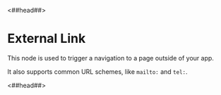 <##head##>

# External Link

This node is used to trigger a navigation to a page outside of your app.

It also supports common URL schemes, like `mailto:` and `tel:`.

<##head##>
